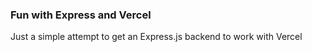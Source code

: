 ### Fun with Express and Vercel

Just a simple attempt to get an Express.js backend to work with Vercel